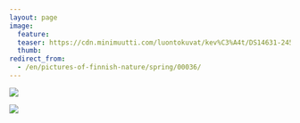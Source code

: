 ```yaml
---
layout: page
image:
  feature:
  teaser: https://cdn.minimuutti.com/luontokuvat/kev%C3%A4t/DS14631-245px.jpg
  thumb:
redirect_from:
  - /en/pictures-of-finnish-nature/spring/00036/
---
```


![](https://cdn.minimuutti.com/luontokuvat/kev%C3%A4t/DSC60934-800px.jpg)

![](https://cdn.minimuutti.com/luontokuvat/kev%C3%A4t/DS14631-800px.jpg)
